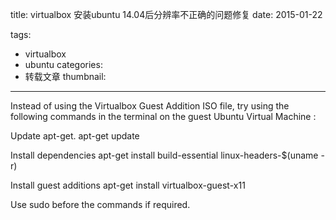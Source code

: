 title: virtualbox 安装ubuntu 14.04后分辨率不正确的问题修复
date: 2015-01-22

tags:
 - virtualbox
 - ubuntu
categories:
 - 转载文章
thumbnail:
---

Instead of using the Virtualbox Guest Addition ISO file, try using the following commands in the terminal on the guest Ubuntu Virtual Machine :

Update apt-get. apt-get update

Install dependencies apt-get install build-essential linux-headers-$(uname -r)

Install guest additions apt-get install virtualbox-guest-x11

Use sudo before the commands if required.
